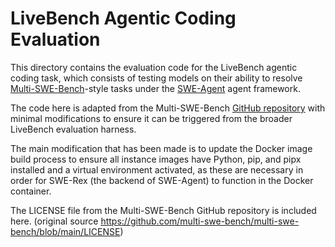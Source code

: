 # LiveBench Agentic Coding Evaluation

This directory contains the evaluation code for the LiveBench agentic coding task, which consists of testing models on their ability to resolve [Multi-SWE-Bench](https://multi-swe-bench.github.io/#/)-style tasks under the [SWE-Agent](https://swe-agent.com) agent framework.

The code here is adapted from the Multi-SWE-Bench [GitHub repository](https://github.com/multi-swe-bench/multi-swe-bench) with minimal modifications to ensure it can be triggered from the broader LiveBench evaluation harness.

The main modification that has been made is to update the Docker image build process to ensure all instance images have Python, pip, and pipx installed and a virtual environment activated, as these are necessary in order for SWE-Rex (the backend of SWE-Agent) to function in the Docker container.

The LICENSE file from the Multi-SWE-Bench GitHub repository is included here. (original source https://github.com/multi-swe-bench/multi-swe-bench/blob/main/LICENSE)